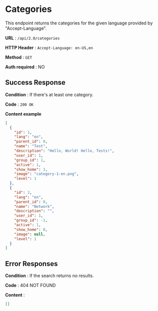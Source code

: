 # Categories

This endpoint returns the categories for the given language provided by "Accept-Language".

**URL** : `/api/2.0/categories`

**HTTP Header** : `Accept-Language: en-US,en`

**Method** : `GET`

**Auth required** : NO

## Success Response

**Condition** : If there's at least one category.

**Code** : `200 OK`

**Content example**

```json
[
  {
    "id": 1,
    "lang": "en",
    "parent_id": 0,
    "name": "Test",
    "description": "Hello, World! Hello, Tests!",
    "user_id": 1,
    "group_id": 1,
    "active": 1,
    "show_home": 1,
    "image": "category-1-en.png",
    "level": 1
  },
  {
    "id": 2,
    "lang": "en",
    "parent_id": 0,
    "name": "Network",
    "description": "",
    "user_id": 1,
    "group_id": -1,
    "active": 1,
    "show_home": 0,
    "image": null,
    "level": 1
  }
]
```

## Error Responses

**Condition** : If the search returns no results.

**Code** : 404 NOT FOUND

**Content** :

```json
[]
```
